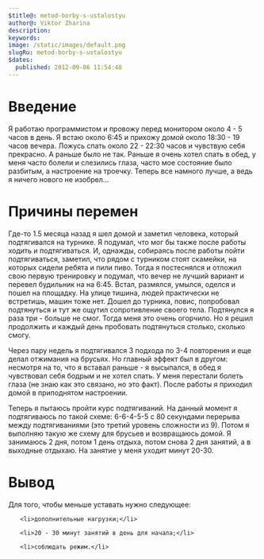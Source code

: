 ```yaml
---
$title@: metod-borby-s-ustalostyu
author@: Viktor Zharina
description: 
keywords: 
image: /static/images/default.png
slugRu: metod-borby-s-ustalostyu
$dates:
  published: 2012-09-06 11:54:48
---
```

<h1>Введение</h1>

Я работаю программистом и провожу перед монитором около 4 - 5 часов в день. Я встаю около 6:45 и прихожу домой около 18:30 - 19 часов вечера. Ложусь спать около 22 - 22:30 часов и чувствую себя прекрасно. А раньше было не так. Раньше я очень хотел спать в обед, у меня часто болели и слезились глаза, часто мое состояние было разбитым, а настроение на троечку. Теперь все намного лучше, а ведь я ничего нового не изобрел...



<h1>Причины перемен</h1>

Где-то 1.5 месяца назад я шел домой и заметил человека, который подтягивался на турнике. Я подумал, что мог бы также после работы ходить и подтягиваться. И, однажды, собираясь после работы пойти подтягиваться, заметил, что рядом с турником стоят скамейки, на которых сидели ребята и пили пиво. Тогда я постеснялся и отложил свою первую тренировку и подумал, что вечер не лучший вариант и перевел будильник на на 6:45. Встал, размялся, умылся, оделся и пошел на площадку. На улице тишина, людей практически не встретишь, машин тоже нет. Дошел до турника, повис, попробовал подтянуться и тут же ощутил сопротивление своего тела. Подтянулся я раза три - больше не смог. Тогда меня это очень огорчило. Но я решил продолжить и каждый день пробовать подтянуться столько, сколько смогу. 

Через пару недель я подтягивался 3 подхода по 3-4 повторения и еще делал отжимания на брусьях. Но главный эффект был в другом: несмотря на то, что я вставал раньше - я высыпался, в обед я чувствовал себя бодрым и не хотел спать. У меня перестали болеть глаза (не знаю как это связано, но это факт). После работы я приходил домой в приподнятом настроении. 

Теперь я пытаюсь пройти курс подтягиваний. На данный момент я подтягиваюсь по такой схеме: 6-6-4-5-5 с 80 секундами перерыва между подтягиваниями (это третий уровень сложности из 9). Потом я выполняю такую же схему для брусьев и возвращаюсь домой. Я занимаюсь 2 дня, потом 1 день отдыха, потом снова 2 дня занятий, а в выходные отдыхаю. На занятие у меня уходит минут 20-30.



<h1>Вывод</h1>

Для того, чтобы меньше уставать нужно следующее: 

<ul>

	<li>дополнительные нагрузки;</li>

	<li>20 - 30 минут занятий в день для начала;</li>

	<li>соблюдать режим.</li>

</ul>